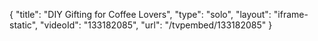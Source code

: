 {
    "title": "DIY Gifting for Coffee Lovers",
    "type": "solo",
    "layout": "iframe-static",
    "videoId": "133182085",
    "url": "\/tvpembed\/133182085"
}